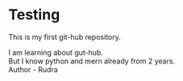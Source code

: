 # Testing
This is my first git-hub repository.

I am learning about gut-hub. <br>
But I know python and mern already from 2 years. <br>
Author - Rudra
